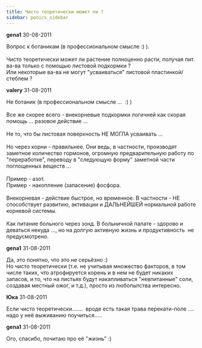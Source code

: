 ```yaml
---
title: Чисто теоретически может ли ?
sidebar: ponics_sidebar
---
```


**gena1** 30-08-2011

Вопрос к ботаникам (в профессиональном смысле :) ).<br /><br />Чисто теоретически может ли растение полноценно расти, получая пит. ва-ва только с помощью листовой подкормки ?<br />Или некоторые ва-ва не могут &quot;усваиваться&quot; листовой пластинкой/стеблем ?

**valery** 31-08-2011

Не ботаник (в профессиональном смысле ...&nbsp; :) )<br /><br />Все же скорее всего - внекорневые подкормки логичней как скорая помощь ... разовое действие ...<br /><br />Не то, что бы листовая поверхность НЕ МОГЛА усваивать ...<br /><br />Но через корни - правильнее. Они ведь, в частности, производят заметное количество гормонов, огромную предварительную работу по &quot;переработке&quot;, переводу в &quot;следующую форму&quot; заметной части поглощенных веществ ...<br /><br />Пример - азот.<br />Пример - накопление (запасение) фосфора.<br /><br />Внекорневая - действие быстрое, но временное. В частности - НЕ способствует развитию, активации и ДАЛЬНЕЙШЕЙ нормальной работе корневой системы.<br /><br />Как питание больного через зонд. В больничной палате - здорово и деваться некуда ..., но на долгую активную жизнь и продуктивность&nbsp; не предусмотрено.

**gena1** 31-08-2011

Да, это понятно, что это не серьёзно :)<br />Но чисто теоретически (т.е. не учитывая множество факторов, в том числе таких, что атрофируется корень и в нем не будет никаких запасов, и то, что на листьях будут накапливаться &quot;невпитанные&quot; соли, создавая местный ожог, и т.д.), просто из любопытства интересно.

**Юка** 31-08-2011

 Если чисто теоретически.......&nbsp; вроде есть такая трава перекати-поле .... надо у неё выживанию поучиться.....

**gena1** 31-08-2011

Ого, спасибо, почитаю про её &quot;жизнь&quot; :)


